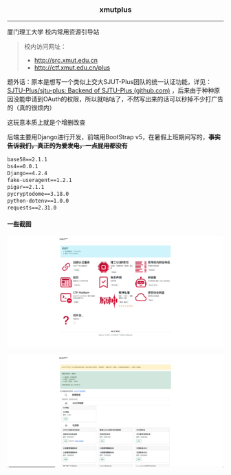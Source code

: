 <div align="center">
	<h3>xmutplus</h3>
	<hr />
</div>
 厦门理工大学 校内常用资源引导站

> 校内访问网址：
>
> - http://src.xmut.edu.cn
> - http://ctf.xmut.edu.cn/plus

题外话：原本是想写一个类似上交大SJUT-Plus团队的统一认证功能，详见：[SJTU-Plus/sjtu-plus: Backend of SJTU-Plus (github.com)](https://github.com/sjtu-plus/sjtu-plus) ，后来由于种种原因没能申请到OAuth的权限，所以就咕咕了，不然写出来的话可以秒掉不少打广告的（真的很烦内）

这玩意本质上就是个增删改查

后端主要用Django进行开发，前端用BootStrap v5，在暑假上班期间写的，~~**事实告诉我们，真正的为爱发电，一点屁用都没有**~~

```
base58==2.1.1
bs4==0.0.1
Django==4.2.4
fake-useragent==1.2.1
pigar==2.1.1
pycryptodome==3.18.0
python-dotenv==1.0.0
requests==2.31.0
```

#### 一些截图

![](./img/1.jpg)

![](./img/2.jpg)

